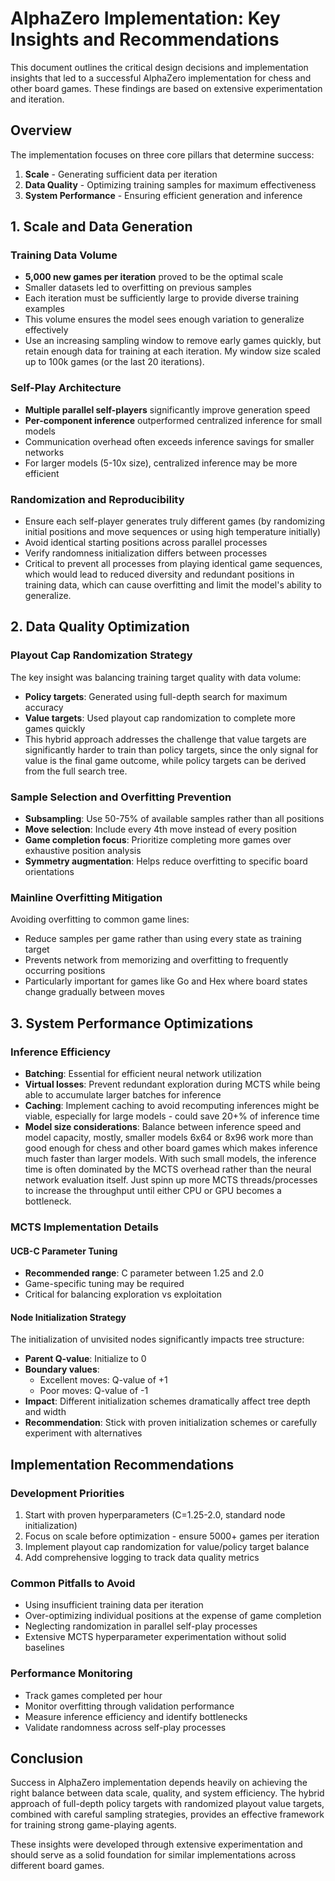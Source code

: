 # AlphaZero Implementation: Key Insights and Recommendations

This document outlines the critical design decisions and implementation insights that led to a successful AlphaZero implementation for chess and other board games. These findings are based on extensive experimentation and iteration.

## Overview

The implementation focuses on three core pillars that determine success:

1. **Scale** - Generating sufficient data per iteration
2. **Data Quality** - Optimizing training samples for maximum effectiveness  
3. **System Performance** - Ensuring efficient generation and inference

## 1. Scale and Data Generation

### Training Data Volume

- **5,000 new games per iteration** proved to be the optimal scale
- Smaller datasets led to overfitting on previous samples
- Each iteration must be sufficiently large to provide diverse training examples
- This volume ensures the model sees enough variation to generalize effectively
- Use an increasing sampling window to remove early games quickly, but retain enough data for training at each iteration. My window size scaled up to 100k games (or the last 20 iterations).

### Self-Play Architecture

- **Multiple parallel self-players** significantly improve generation speed
- **Per-component inference** outperformed centralized inference for small models
- Communication overhead often exceeds inference savings for smaller networks
- For larger models (5-10x size), centralized inference may be more efficient

### Randomization and Reproducibility

- Ensure each self-player generates truly different games (by randomizing initial positions and move sequences or using high temperature initially)
- Avoid identical starting positions across parallel processes
- Verify randomness initialization differs between processes
- Critical to prevent all processes from playing identical game sequences, which would lead to reduced diversity and redundant positions in training data, which can cause overfitting and limit the model's ability to generalize.

## 2. Data Quality Optimization

### Playout Cap Randomization Strategy

The key insight was balancing training target quality with data volume:

- **Policy targets**: Generated using full-depth search for maximum accuracy
- **Value targets**: Used playout cap randomization to complete more games quickly
- This hybrid approach addresses the challenge that value targets are significantly harder to train than policy targets, since the only signal for value is the final game outcome, while policy targets can be derived from the full search tree.

### Sample Selection and Overfitting Prevention

- **Subsampling**: Use 50-75% of available samples rather than all positions
- **Move selection**: Include every 4th move instead of every position
- **Game completion focus**: Prioritize completing more games over exhaustive position analysis
- **Symmetry augmentation**: Helps reduce overfitting to specific board orientations

### Mainline Overfitting Mitigation

Avoiding overfitting to common game lines:

- Reduce samples per game rather than using every state as training target
- Prevents network from memorizing and overfitting to frequently occurring positions
- Particularly important for games like Go and Hex where board states change gradually between moves

## 3. System Performance Optimizations

### Inference Efficiency

- **Batching**: Essential for efficient neural network utilization
- **Virtual losses**: Prevent redundant exploration during MCTS while being able to accumulate larger batches for inference
- **Caching**: Implement caching to avoid recomputing inferences might be viable, especially for large models - could save 20+% of inference time
- **Model size considerations**: Balance between inference speed and model capacity, mostly, smaller models 6x64 or 8x96 work more than good enough for chess and other board games which makes inference much faster than larger models. With such small models, the inference time is often dominated by the MCTS overhead rather than the neural network evaluation itself. Just spinn up more MCTS threads/processes to increase the throughput until either CPU or GPU becomes a bottleneck.

### MCTS Implementation Details

#### UCB-C Parameter Tuning

- **Recommended range**: C parameter between 1.25 and 2.0
- Game-specific tuning may be required
- Critical for balancing exploration vs exploitation

#### Node Initialization Strategy

The initialization of unvisited nodes significantly impacts tree structure:

- **Parent Q-value**: Initialize to 0
- **Boundary values**:
  - Excellent moves: Q-value of +1
  - Poor moves: Q-value of -1
- **Impact**: Different initialization schemes dramatically affect tree depth and width
- **Recommendation**: Stick with proven initialization schemes or carefully experiment with alternatives

## Implementation Recommendations

### Development Priorities

1. Start with proven hyperparameters (C=1.25-2.0, standard node initialization)
2. Focus on scale before optimization - ensure 5000+ games per iteration
3. Implement playout cap randomization for value/policy target balance
4. Add comprehensive logging to track data quality metrics

### Common Pitfalls to Avoid

- Using insufficient training data per iteration
- Over-optimizing individual positions at the expense of game completion
- Neglecting randomization in parallel self-play processes
- Extensive MCTS hyperparameter experimentation without solid baselines

### Performance Monitoring

- Track games completed per hour
- Monitor overfitting through validation performance
- Measure inference efficiency and identify bottlenecks
- Validate randomness across self-play processes

## Conclusion

Success in AlphaZero implementation depends heavily on achieving the right balance between data scale, quality, and system efficiency. The hybrid approach of full-depth policy targets with randomized playout value targets, combined with careful sampling strategies, provides an effective framework for training strong game-playing agents.

These insights were developed through extensive experimentation and should serve as a solid foundation for similar implementations across different board games.
